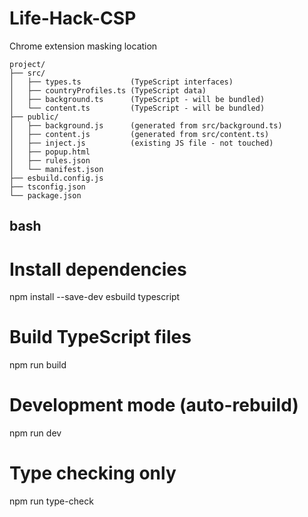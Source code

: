 # Life-Hack-CSP
Chrome extension masking location
``` 
project/
├── src/
│   ├── types.ts           (TypeScript interfaces)
│   ├── countryProfiles.ts (TypeScript data)
│   ├── background.ts      (TypeScript - will be bundled)
│   └── content.ts         (TypeScript - will be bundled)
├── public/
│   ├── background.js      (generated from src/background.ts)
│   ├── content.js         (generated from src/content.ts)
│   ├── inject.js          (existing JS file - not touched)
│   ├── popup.html
│   ├── rules.json
│   └── manifest.json
├── esbuild.config.js
├── tsconfig.json
└── package.json
```

## bash
# Install dependencies
npm install --save-dev esbuild typescript

# Build TypeScript files
npm run build

# Development mode (auto-rebuild)
npm run dev

# Type checking only
npm run type-check